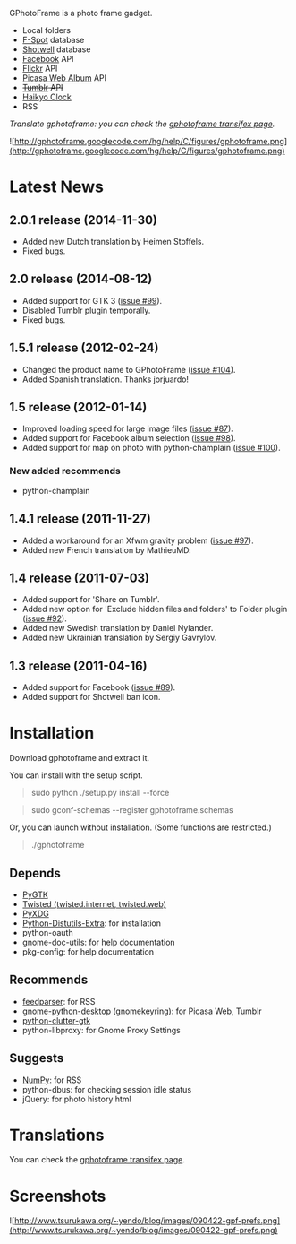 GPhotoFrame is a photo frame gadget.

  * Local folders
  * [F-Spot](http://f-spot.org/) database
  * [Shotwell](http://yorba.org/shotwell/) database
  * [Facebook](http://www.facebook.com/) API
  * [Flickr](http://www.flickr.com/) API
  * [Picasa Web Album](http://picasaweb.google.com/) API
  * ~~[Tumblr](http://www.tumblr.com/dashboard) API~~
  * [Haikyo Clock](http://www.madin.jp/haikyo/)
  * RSS



_Translate gphotoframe: you can check the [gphotoframe transifex page](http://www.transifex.net/projects/p/gphotoframe/)._

![http://gphotoframe.googlecode.com/hg/help/C/figures/gphotoframe.png](http://gphotoframe.googlecode.com/hg/help/C/figures/gphotoframe.png)

# Latest News #

## 2.0.1 release (2014-11-30) ##

  * Added new Dutch translation by Heimen Stoffels.
  * Fixed bugs.

## 2.0 release (2014-08-12) ##

  * Added support for GTK 3 ([issue #99](https://code.google.com/p/gphotoframe/issues/detail?id=#99)).
  * Disabled Tumblr plugin temporally.
  * Fixed bugs.

## 1.5.1 release (2012-02-24) ##

  * Changed the product name to GPhotoFrame ([issue #104](https://code.google.com/p/gphotoframe/issues/detail?id=#104)).
  * Added Spanish translation. Thanks jorjuardo!

## 1.5 release (2012-01-14) ##

  * Improved loading speed for large image files ([issue #87](https://code.google.com/p/gphotoframe/issues/detail?id=#87)).
  * Added support for Facebook album selection ([issue #98](https://code.google.com/p/gphotoframe/issues/detail?id=#98)).
  * Added support for map on photo with python-champlain ([issue #100](https://code.google.com/p/gphotoframe/issues/detail?id=#100)).

### New added recommends ###

  * python-champlain

## 1.4.1 release (2011-11-27) ##

  * Added a workaround for an Xfwm gravity problem ([issue #97](https://code.google.com/p/gphotoframe/issues/detail?id=#97)).
  * Added new French translation by MathieuMD.


## 1.4 release (2011-07-03) ##

  * Added support for 'Share on Tumblr'.
  * Added new option for 'Exclude hidden files and folders' to Folder plugin ([issue #92](https://code.google.com/p/gphotoframe/issues/detail?id=#92)).
  * Added new Swedish translation by Daniel Nylander.
  * Added new Ukrainian translation by Sergiy Gavrylov.

## 1.3 release (2011-04-16) ##

  * Added support for Facebook ([issue #89](https://code.google.com/p/gphotoframe/issues/detail?id=#89)).
  * Added support for Shotwell ban icon.

# Installation #

Download gphotoframe and extract it.

You can install with the setup script.

> sudo python ./setup.py install --force

> sudo gconf-schemas --register gphotoframe.schemas

Or, you can launch without installation. (Some functions are restricted.)

> ./gphotoframe

## Depends ##

  * [PyGTK](http://www.pygtk.org/)
  * [Twisted (twisted.internet, twisted.web)](http://twistedmatrix.com/trac/)
  * [PyXDG](http://www.freedesktop.org/wiki/Software/pyxdg)
  * [Python-Distutils-Extra](http://www.glatzor.de/projects/python-distutils-extra/): for installation
  * python-oauth
  * gnome-doc-utils: for help documentation
  * pkg-config: for help documentation


## Recommends ##

  * [feedparser](http://www.feedparser.org/): for RSS
  * [gnome-python-desktop](http://ftp.gnome.org/pub/GNOME/sources/gnome-python-desktop) (gnomekeyring): for Picasa Web, Tumblr
  * [python-clutter-gtk](http://www.clutter-project.org/)
  * python-libproxy: for Gnome Proxy Settings

## Suggests ##

  * [NumPy](http://numpy.scipy.org/): for RSS
  * python-dbus: for checking session idle status
  * jQuery: for photo history html

# Translations #

You can check the [gphotoframe transifex page](http://www.transifex.net/projects/p/gphotoframe/).


# Screenshots #

![http://www.tsurukawa.org/~yendo/blog/images/090422-gpf-prefs.png](http://www.tsurukawa.org/~yendo/blog/images/090422-gpf-prefs.png)